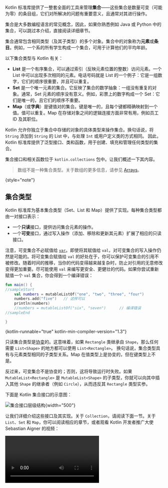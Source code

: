 [//]: # (title: 集合概述)

Kotlin 标准库提供了一整套全面的工具来管理**集合**——这些集合是数量可变（可能为零）的条目组，它们对所解决的问题有重要意义，且通常对其进行操作。

集合是大多数编程语言的常见概念，因此，如果你熟悉例如 Java 或 Python 中的集合，可以跳过本介绍，直接阅读详细章节。

集合通常包含相同类型（及其子类型）的多个对象。集合中的对象称为**元素**或**条目**。例如，一个系的所有学生构成一个集合，可用于计算他们的平均年龄。

以下集合类型与 Kotlin 有关：

*   **List** 是一个有序集合，可以通过索引（反映元素位置的整数）访问元素。一个 List 中可以出现多次相同的元素。电话号码就是 List 的一个例子：它是一组数字，它们的顺序很重要，并且可以重复。
*   **Set** 是一个唯一元素的集合。它反映了集合的数学抽象：一组没有重复的对象。通常，Set 元素的顺序没有意义。例如，彩票上的数字构成一个 Set：它们是唯一的，且它们的顺序不重要。
*   **Map**（或**字典**）是键值对的集合。键是唯一的，且每个键都精确映射到一个值。值可以重复。Map 在存储对象之间的逻辑连接方面非常有用，例如员工 ID 及其职位。

Kotlin 允许你独立于集合中存储的对象的具体类型来操作集合。换句话说，将 `String` 添加到 `String` 的 List 中，与处理 `Int` 或用户定义类的方式相同。
因此，Kotlin 标准库提供了泛型接口、类和函数，用于创建、填充和管理任何类型的集合。

集合接口和相关函数位于 `kotlin.collections` 包中。让我们概述一下其内容。

> 数组不是一种集合类型。关于数组的更多信息，请参见 [Arrays](arrays.md)。
>
{style="note"}

## 集合类型

Kotlin 标准库为基本集合类型（Set、List 和 Map）提供了实现。每种集合类型都由一对接口表示：

*   一个**只读**接口，提供访问集合元素的操作。
*   一个**可变**接口，通过写入操作（添加、移除和更新其元素）扩展了相应的只读接口。

注意，可变集合不必赋值给 [`var`](basic-syntax.md#variables)。即使将其赋值给 `val`，对可变集合的写入操作仍然是可能的。将可变集合赋值给 `val` 的好处在于，你可以保护可变集合的引用不被修改。随着时间的推移，当你的代码变得越来越复杂时，防止对引用的无意修改变得更加重要。尽可能使用 `val` 来编写更安全、更健壮的代码。如果你尝试重新赋值一个 `val` 集合，你会得到一个编译错误：

```kotlin
fun main() {
//sampleStart
    val numbers = mutableListOf("one", "two", "three", "four")
    numbers.add("five")   // 这样可以
    println(numbers)
    //numbers = mutableListOf("six", "seven")      // 编译错误
//sampleEnd

}
```
{kotlin-runnable="true" kotlin-min-compiler-version="1.3"}

只读集合类型是[协变](generics.md#variance)的。这意味着，如果 `Rectangle` 类继承自 `Shape`，那么任何需要 `List<Shape>` 的地方都可以使用 `List<Rectangle>`。
换句话说，集合类型具有与元素类型相同的子类型关系。Map 在值类型上是协变的，但在键类型上不是。

反过来，可变集合不是协变的；否则，这将导致运行时失败。如果 `MutableList<Rectangle>` 是 `MutableList<Shape>` 的子类型，你就可以向其中插入其他 `Shape` 的继承者（例如 `Circle`），从而违反其 `Rectangle` 类型实参。

下面是 Kotlin 集合接口的示意图：

![集合接口层级结构](collections-diagram.png){width="500"}

让我们详细介绍这些接口及其实现。关于 `Collection`，请阅读下面一节。关于 `List`、`Set` 和 `Map`，你可以阅读相应的章节，或者观看 Kotlin 开发者推广大使 Sebastian Aigner 的视频：

<video src="https://www.youtube.com/v/F8jj7e-_jFA" title="Kotlin 集合概述"/>

### Collection

[`Collection<T>`](https://kotlinlang.org/api/latest/jvm/stdlib/kotlin.collections/-collection/index.html) 是集合层级结构的根。此接口代表只读集合的共同行为：获取大小、检测条目成员资格等。
`Collection` 继承自 `Iterable<T>` 接口，该接口定义了用于迭代元素的操作。你可以将 `Collection` 用作适用于不同集合类型的函数的形参。对于更具体的用例，请使用 `Collection` 的继承者：[`List`](https://kotlinlang.org/api/latest/jvm/stdlib/kotlin.collections/-list/index.html) 和 [`Set`](https://kotlinlang.org/api/latest/jvm/stdlib/kotlin.collections/-set/index.html)。

```kotlin
fun printAll(strings: Collection<String>) {
    for(s in strings) print("$s ")
    println()
}
    
fun main() {
    val stringList = listOf("one", "two", "one")
    printAll(stringList)
    
    val stringSet = setOf("one", "two", "three")
    printAll(stringSet)
}
```
{kotlin-runnable="true" kotlin-min-compiler-version="1.3"}

[`MutableCollection<T>`](https://kotlinlang.org/api/latest/jvm/stdlib/kotlin.collections/-mutable-collection/index.html) 是一个带有写入操作（例如 `add` 和 `remove`）的 `Collection`。

```kotlin
fun List<String>.getShortWordsTo(shortWords: MutableList<String>, maxLength: Int) {
    this.filterTo(shortWords) { it.length <= maxLength }
    // 移除冠词
    val articles = setOf("a", "A", "an", "An", "the", "The")
    shortWords -= articles
}

fun main() {
    val words = "A long time ago in a galaxy far far away".split(" ")
    val shortWords = mutableListOf<String>()
    words.getShortWordsTo(shortWords, 3)
    println(shortWords)
}
```
{kotlin-runnable="true" kotlin-min-compiler-version="1.3"}

### List

[`List<T>`](https://kotlinlang.org/api/latest/jvm/stdlib/kotlin.collections/-list/index.html) 以指定顺序存储元素并提供索引访问。索引从零开始（第一个元素的索引）直到 `lastIndex`（即 `(list.size - 1)`）。

```kotlin
fun main() {
//sampleStart
    val numbers = listOf("one", "two", "three", "four")
    println("Number of elements: ${numbers.size}")
    println("Third element: ${numbers.get(2)}")
    println("Fourth element: ${numbers[3]}")
    println("Index of element \"two\" ${numbers.indexOf("two")}")
//sampleEnd
}
```
{kotlin-runnable="true" kotlin-min-compiler-version="1.3"}

List 元素（包括 null）可以重复：一个 List 可以包含任意数量的相等对象，或单个对象的多次出现。
如果两个 List 具有相同的大小并在相同位置具有[结构相等](equality.md#structural-equality)的元素，则认为它们相等。

```kotlin
data class Person(var name: String, var age: Int)

fun main() {
//sampleStart
    val bob = Person("Bob", 31)
    val people = listOf(Person("Adam", 20), bob, bob)
    val people2 = listOf(Person("Adam", 20), Person("Bob", 31), bob)
    println(people == people2)
    bob.age = 32
    println(people == people2)
//sampleEnd
}
```
{kotlin-runnable="true" kotlin-min-compiler-version="1.3"}

[`MutableList<T>`](https://kotlinlang.org/api/latest/jvm/stdlib/kotlin.collections/-mutable-list/index.html) 是一个带有 List 特有写入操作的 `List`，例如在特定位置添加或移除元素。

```kotlin
fun main() {
//sampleStart
    val numbers = mutableListOf(1, 2, 3, 4)
    numbers.add(5)
    numbers.removeAt(1)
    numbers[0] = 0
    numbers.shuffle()
    println(numbers)
//sampleEnd
}
```
{kotlin-runnable="true" kotlin-min-compiler-version="1.3"}

如你所见，在某些方面，List 与数组非常相似。
然而，一个重要的区别是：数组的大小在初始化时定义且永不改变；反之，List 没有预定义的大小；List 的大小可以作为写入操作（添加、更新或移除元素）的结果而改变。

在 Kotlin 中，`MutableList` 的默认实现是 [`ArrayList`](https://kotlinlang.org/api/latest/jvm/stdlib/kotlin.collections/-array-list/index.html)，你可以将其视为一个可变大小的数组。

### Set

[`Set<T>`](https://kotlinlang.org/api/latest/jvm/stdlib/kotlin.collections/-set/index.html) 存储唯一元素；它们的顺序通常是未定义的。`null` 元素也是唯一的：一个 `Set` 只能包含一个 `null`。如果两个 Set 具有相同的大小，并且对于一个 Set 中的每个元素，在另一个 Set 中都有一个相等的元素，则它们相等。

```kotlin
fun main() {
//sampleStart
    val numbers = setOf(1, 2, 3, 4)
    println("Number of elements: ${numbers.size}")
    if (numbers.contains(1)) println("1 is in the set")

    val numbersBackwards = setOf(4, 3, 2, 1)
    println("The sets are equal: ${numbers == numbersBackwards}")
//sampleEnd
}
```
{kotlin-runnable="true" kotlin-min-compiler-version="1.3"}

[`MutableSet`](https://kotlinlang.org/api/latest/jvm/stdlib/kotlin.collections/-mutable-set/index.html) 是一个带有来自 `MutableCollection` 写入操作的 `Set`。

`MutableSet` 的默认实现——[`LinkedHashSet`](https://kotlinlang.org/api/latest/jvm/stdlib/kotlin.collections/-linked-hash-set/index.html)——保留了元素的插入顺序。
因此，依赖于顺序的函数（例如 `first()` 或 `last()`）在此类 Set 上返回可预测的结果。

```kotlin
fun main() {
//sampleStart
    val numbers = setOf(1, 2, 3, 4)  // LinkedHashSet is the default implementation
    val numbersBackwards = setOf(4, 3, 2, 1)
    
    println(numbers.first() == numbersBackwards.first())
    println(numbers.first() == numbersBackwards.last())
//sampleEnd
}
```
{kotlin-runnable="true" kotlin-min-compiler-version="1.3"}

另一种实现——[`HashSet`](https://kotlinlang.org/api/latest/jvm/stdlib/kotlin.collections/-hash-set/index.html)——不对元素顺序作任何保证，因此在其上调用此类函数会返回不可预测的结果。然而，`HashSet` 存储相同数量的元素所需的内存更少。

### Map

[`Map<K, V>`](https://kotlinlang.org/api/latest/jvm/stdlib/kotlin.collections/-map/index.html) 不是 `Collection` 接口的继承者；然而，它也是一种 Kotlin 集合类型。一个 `Map` 存储**键值对**（或**条目**）；键是唯一的，但不同的键可以与相等的值配对。`Map` 接口提供特定函数，例如通过键访问值、搜索键和值等。

```kotlin
fun main() {
//sampleStart
    val numbersMap = mapOf("key1" to 1, "key2" to 2, "key3" to 3, "key4" to 1)
    
    println("All keys: ${numbersMap.keys}")
    println("All values: ${numbersMap.values}")
    if ("key2" in numbersMap) println("Value by key \"key2\": ${numbersMap["key2"]}")    
    if (1 in numbersMap.values) println("The value 1 is in the map")
    if (numbersMap.containsValue(1)) println("The value 1 is in the map") // 与前一行相同
//sampleEnd
}
```
{kotlin-runnable="true" kotlin-min-compiler-version="1.3"}

两个包含相等键值对的 Map，无论键值对的顺序如何都相等。

```kotlin
fun main() {
//sampleStart
    val numbersMap = mapOf("key1" to 1, "key2" to 2, "key3" to 3, "key4" to 1)    
    val anotherMap = mapOf("key2" to 2, "key1" to 1, "key4" to 1, "key3" to 3)
    
    println("The maps are equal: ${numbersMap == anotherMap}")
//sampleEnd
}
```
{kotlin-runnable="true" kotlin-min-compiler-version="1.3"}

[`MutableMap`](https://kotlinlang.org/api/latest/jvm/stdlib/kotlin.collections/-mutable-map/index.html) 是一个带有 Map 写入操作的 `Map`，例如你可以添加新的键值对或更新与给定键关联的值。

```kotlin
fun main() {
//sampleStart
    val numbersMap = mutableMapOf("one" to 1, "two" to 2)
    numbersMap.put("three", 3)
    numbersMap["one"] = 11

    println(numbersMap)
//sampleEnd
}
```
{kotlin-runnable="true" kotlin-min-compiler-version="1.3"}

`MutableMap` 的默认实现——[`LinkedHashMap`](https://kotlinlang.org/api/latest/jvm/stdlib/kotlin.collections/-linked-hash-map/index.html)——在迭代 Map 时保留了元素的插入顺序。
反过来，另一种实现——[`HashMap`](https://kotlinlang.org/api/latest/jvm/stdlib/kotlin.collections/-hash-map/index.html)——不对元素顺序作任何保证。

### ArrayDeque

[`ArrayDeque<T>`](https://kotlinlang.org/api/latest/jvm/stdlib/kotlin.collections/-array-deque/) 是双端队列的一种实现，它允许你在队列的开头或结尾添加或移除元素。因此，`ArrayDeque` 在 Kotlin 中也兼具栈（Stack）和队列（Queue）数据结构的作用。在底层，`ArrayDeque` 是使用一个可变大小的数组实现的，该数组在需要时会自动调整大小：

```kotlin
fun main() {
    val deque = ArrayDeque(listOf(1, 2, 3))

    deque.addFirst(0)
    deque.addLast(4)
    println(deque) // [0, 1, 2, 3, 4]

    println(deque.first()) // 0
    println(deque.last()) // 4

    deque.removeFirst()
    deque.removeLast()
    println(deque) // [1, 2, 3]
}
```
{kotlin-runnable="true" kotlin-min-compiler-version="1.4"}